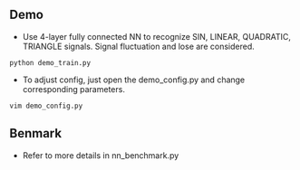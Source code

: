 ## Demo
* Use 4-layer fully connected NN to recognize SIN, LINEAR, QUADRATIC, TRIANGLE signals. Signal fluctuation and lose are considered. 
```
python demo_train.py
```
* To adjust config, just open the demo_config.py and change corresponding parameters.
```
vim demo_config.py
```
## Benmark
* Refer to more details in nn_benchmark.py

